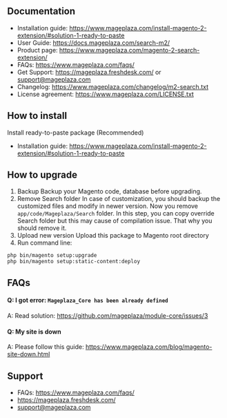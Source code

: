 ## Documentation

- Installation guide: https://www.mageplaza.com/install-magento-2-extension/#solution-1-ready-to-paste
- User Guide: https://docs.mageplaza.com/search-m2/
- Product page: https://www.mageplaza.com/magento-2-search-extension/
- FAQs: https://www.mageplaza.com/faqs/
- Get Support: https://mageplaza.freshdesk.com/ or support@mageplaza.com
- Changelog: https://www.mageplaza.com/changelog/m2-search.txt
- License agreement: https://www.mageplaza.com/LICENSE.txt



## How to install

Install ready-to-paste package (Recommended)

- Installation guide: https://www.mageplaza.com/install-magento-2-extension/#solution-1-ready-to-paste


## How to upgrade

1. Backup
Backup your Magento code, database before upgrading.
2. Remove Search folder 
In case of customization, you should backup the customized files and modify in newer version. 
Now you remove `app/code/Mageplaza/Search` folder. In this step, you can copy override Search folder but this may cause of compilation issue. That why you should remove it.
3. Upload new version
Upload this package to Magento root directory
4. Run command line:

```
php bin/magento setup:upgrade
php bin/magento setup:static-content:deploy
```



## FAQs


#### Q: I got error: `Mageplaza_Core has been already defined`
A: Read solution: https://github.com/mageplaza/module-core/issues/3

#### Q: My site is down
A: Please follow this guide: https://www.mageplaza.com/blog/magento-site-down.html



## Support

- FAQs: https://www.mageplaza.com/faqs/
- https://mageplaza.freshdesk.com/
- support@mageplaza.com